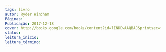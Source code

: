 ```yaml
---
tags: livro
autor: Ryder Windham
Páginas: 
Publicação: 2017-12-18
cover: http://books.google.com/books/content?id=lINDDwAAQBAJ&printsec=frontcover&img=1&zoom=1&edge=curl&source=gbs_api
status:
leitura_inicio:
leitura_término:
---
```

